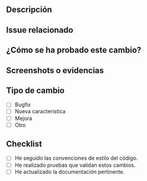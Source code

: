 ## Descripción
<!-- Explica brevemente el cambio o la corrección que se realiza -->

## Issue relacionado
<!-- Vincula el Issue que está resolviendo. Ejemplo: Closes #NN -->

## ¿Cómo se ha probado este cambio?
<!-- Describe brevemente los pasos de prueba o si añadiste tests unitarios -->

## Screenshots o evidencias
<!-- Capturas de pantalla o logs si aplica -->

## Tipo de cambio
- [ ] Bugfix
- [ ] Nueva característica
- [ ] Mejora
- [ ] Otro

## Checklist
- [ ] He seguido las convenciones de estilo del código.
- [ ] He realizado pruebas que validan estos cambios.
- [ ] He actualizado la documentación pertinente.
